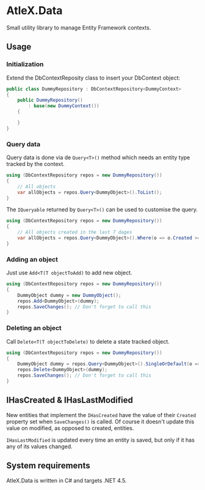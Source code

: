 AtleX.Data
==========

Small utility library to manage Entity Framework contexts.

## Usage

### Initialization

Extend the DbContextReposity class to insert your DbContext object:

```csharp
public class DummyRepository : DbContextRepository<DummyContext>
{
	public DummyRepository()
		: base(new DummyContext())
	{

	}
}
```

### Query data

Query data is done via de `Query<T>()` method which needs an entity type tracked by the context. 

```csharp
using (DbContextRepository repos = new DummyRepository())
{
	// All objects
	var allObjects = repos.Query<DummyObject>().ToList();
}
```

The `IQueryable` returned by `Query<T>()` can be used to customise the query.

```csharp
using (DbContextRepository repos = new DummyRepository())
{
	// All objects created in the last 7 dages
	var allObjects = repos.Query<DummyObject>().Where(o => o.Created >= DateTime.UtcNow.AddDays(-7)).ToList();
}
```

### Adding an object

Just use `Add<T(T objectToAdd)` to add new object.

```csharp
using (DbContextRepository repos = new DummyRepository())
{
	DummyObject dummy = new DummyObject();
	repos.Add<DummyObject>(dummy);
	repos.SaveChanges(); // Don't forget to call this
}
```

### Deleting an object

Call `Delete<T(T objectToDelete)` to delete a state tracked object.

```csharp
using (DbContextRepository repos = new DummyRepository())
{
	DummyObject dummy = repos.Query<DummyObject>().SingleOrDefault(o => o.Id == 1);
	repos.Delete<DummyObject>(dummy);
	repos.SaveChanges(); // Don't forget to call this
}
```

## IHasCreated & IHasLastModified

New entities that implement the `IHasCreated` have the value of their `Created` property set
when `SaveChanges()` is called. Of course it doesn't update this value on modified, as opposed 
to created, entities.

`IHasLastModified` is updated every time an entity is saved, but only if it has any of its values
changed.

## System requirements

AtleX.Data is written in C# and targets .NET 4.5.

